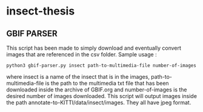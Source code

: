 # insect-thesis
## GBIF PARSER
This script has been made to simply download and eventually convert images that are referenced in the csv folder.
Sample usage : 

```
python3 gbif-parser.py insect path-to-multimedia-file number-of-images
```
where insect is a name of the insect that is in the images, path-to-multimedia-file is the path to the multimedia txt file that has been downloaded inside the archive of GBIF.org and number-of-images is the desired number of images downloaded.
This script will output images inside the path annotate-to-KITTI/data/insect/images. They all have jpeg format.